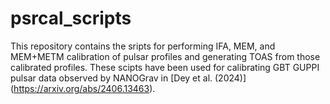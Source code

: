 # psrcal_scripts

This repository contains the sripts for performing IFA, MEM, and MEM+METM calibration of pulsar profiles and generating TOAS from those calibrated profiles.
These scipts have been used for calibrating GBT GUPPI pulsar data observed by NANOGrav in [Dey et al. (2024)] (https://arxiv.org/abs/2406.13463).
